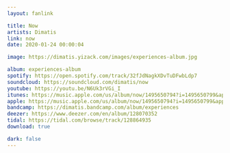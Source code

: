 ```yaml
---
layout: fanlink

title: Now
artists: Dimatis
link: now
date: 2020-01-24 00:00:04

image: https://dimatis.yizack.com/images/experiences-album.jpg

album: experiences-album
spotify: https://open.spotify.com/track/32fJdNagkXDvTuDFwbLdp7
soundcloud: https://soundcloud.com/dimatis/now
youtube: https://youtu.be/N6Uk3rVGi_I
itunes: https://music.apple.com/us/album/now/1495650794?i=1495650799&app=itunes
apple: https://music.apple.com/us/album/now/1495650794?i=1495650799&app=music
bandcamp: https://dimatis.bandcamp.com/album/experiences
deezer: https://www.deezer.com/en/album/128070352
tidal: https://tidal.com/browse/track/128864935
download: true

dark: false
---
```

